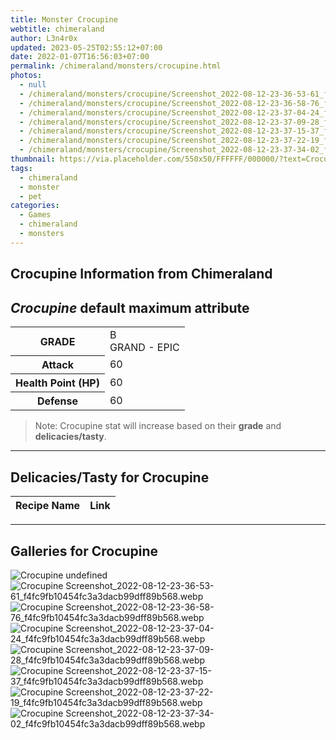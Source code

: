 ```yaml
---
title: Monster Crocupine
webtitle: chimeraland
author: L3n4r0x
updated: 2023-05-25T02:55:12+07:00
date: 2022-01-07T16:56:03+07:00
permalink: /chimeraland/monsters/crocupine.html
photos:
  - null
  - /chimeraland/monsters/crocupine/Screenshot_2022-08-12-23-36-53-61_f4fc9fb10454fc3a3dacb99dff89b568.webp
  - /chimeraland/monsters/crocupine/Screenshot_2022-08-12-23-36-58-76_f4fc9fb10454fc3a3dacb99dff89b568.webp
  - /chimeraland/monsters/crocupine/Screenshot_2022-08-12-23-37-04-24_f4fc9fb10454fc3a3dacb99dff89b568.webp
  - /chimeraland/monsters/crocupine/Screenshot_2022-08-12-23-37-09-28_f4fc9fb10454fc3a3dacb99dff89b568.webp
  - /chimeraland/monsters/crocupine/Screenshot_2022-08-12-23-37-15-37_f4fc9fb10454fc3a3dacb99dff89b568.webp
  - /chimeraland/monsters/crocupine/Screenshot_2022-08-12-23-37-22-19_f4fc9fb10454fc3a3dacb99dff89b568.webp
  - /chimeraland/monsters/crocupine/Screenshot_2022-08-12-23-37-34-02_f4fc9fb10454fc3a3dacb99dff89b568.webp
thumbnail: https://via.placeholder.com/550x50/FFFFFF/000000/?text=Crocupine
tags:
  - chimeraland
  - monster
  - pet
categories:
  - Games
  - chimeraland
  - monsters
---
```


<link
  rel="stylesheet"
  href="https://rawcdn.githack.com/dimaslanjaka/Web-Manajemen/870a349/css/bootstrap-5-3-0-alpha3-wrapper.css"
/>
<section id="bootstrap-wrapper">
  <div data-bs-theme="dark">
    <h2>Crocupine Information from Chimeraland</h2>
    <h2 id="attribute"><i>Crocupine</i> default maximum attribute</h2>
    <div class="row">
      <div class="col mb-2">
        <div class="card">
          <div class="card-body">
            <table>
              <tr>
                <th>GRADE</th>
                <td>B <br /><span class="text-purple">GRAND - EPIC</span></td>
              </tr>
              <tr>
                <th>Attack</th>
                <td>60</td>
              </tr>
              <tr>
                <th>Health Point (HP)</th>
                <td>60</td>
              </tr>
              <tr>
                <th>Defense</th>
                <td>60</td>
              </tr>
            </table>
          </div>
        </div>
      </div>
    </div>
    <blockquote>
      Note: Crocupine stat will increase based on their <b>grade</b> and
      <b>delicacies/tasty</b>.
    </blockquote>
    <hr />
    <h2 id="delicacies">Delicacies/Tasty for Crocupine</h2>
    <div class="card">
      <div class="card-body">
        <div class="table-responsive">
          <table class="table table-striped">
            <thead>
              <tr>
                <th>Recipe Name</th>
                <th>Link</th>
              </tr>
            </thead>
            <tbody></tbody>
          </table>
        </div>
      </div>
    </div>
    <hr />
    <div id="gallery">
      <h2>Galleries for Crocupine</h2>
      <div class="row">
        <div class="col-lg-6 col-12">
          <img
            src="https://www.webmanajemen.com/undefined"
            alt="Crocupine undefined"
          />
        </div>
        <div class="col-lg-6 col-12">
          <img
            src="https://www.webmanajemen.com/chimeraland/monsters/crocupine/Screenshot_2022-08-12-23-36-53-61_f4fc9fb10454fc3a3dacb99dff89b568.webp"
            alt="Crocupine Screenshot_2022-08-12-23-36-53-61_f4fc9fb10454fc3a3dacb99dff89b568.webp"
          />
        </div>
        <div class="col-lg-6 col-12">
          <img
            src="https://www.webmanajemen.com/chimeraland/monsters/crocupine/Screenshot_2022-08-12-23-36-58-76_f4fc9fb10454fc3a3dacb99dff89b568.webp"
            alt="Crocupine Screenshot_2022-08-12-23-36-58-76_f4fc9fb10454fc3a3dacb99dff89b568.webp"
          />
        </div>
        <div class="col-lg-6 col-12">
          <img
            src="https://www.webmanajemen.com/chimeraland/monsters/crocupine/Screenshot_2022-08-12-23-37-04-24_f4fc9fb10454fc3a3dacb99dff89b568.webp"
            alt="Crocupine Screenshot_2022-08-12-23-37-04-24_f4fc9fb10454fc3a3dacb99dff89b568.webp"
          />
        </div>
        <div class="col-lg-6 col-12">
          <img
            src="https://www.webmanajemen.com/chimeraland/monsters/crocupine/Screenshot_2022-08-12-23-37-09-28_f4fc9fb10454fc3a3dacb99dff89b568.webp"
            alt="Crocupine Screenshot_2022-08-12-23-37-09-28_f4fc9fb10454fc3a3dacb99dff89b568.webp"
          />
        </div>
        <div class="col-lg-6 col-12">
          <img
            src="https://www.webmanajemen.com/chimeraland/monsters/crocupine/Screenshot_2022-08-12-23-37-15-37_f4fc9fb10454fc3a3dacb99dff89b568.webp"
            alt="Crocupine Screenshot_2022-08-12-23-37-15-37_f4fc9fb10454fc3a3dacb99dff89b568.webp"
          />
        </div>
        <div class="col-lg-6 col-12">
          <img
            src="https://www.webmanajemen.com/chimeraland/monsters/crocupine/Screenshot_2022-08-12-23-37-22-19_f4fc9fb10454fc3a3dacb99dff89b568.webp"
            alt="Crocupine Screenshot_2022-08-12-23-37-22-19_f4fc9fb10454fc3a3dacb99dff89b568.webp"
          />
        </div>
        <div class="col-lg-6 col-12">
          <img
            src="https://www.webmanajemen.com/chimeraland/monsters/crocupine/Screenshot_2022-08-12-23-37-34-02_f4fc9fb10454fc3a3dacb99dff89b568.webp"
            alt="Crocupine Screenshot_2022-08-12-23-37-34-02_f4fc9fb10454fc3a3dacb99dff89b568.webp"
          />
        </div>
      </div>
    </div>
  </div>
</section>